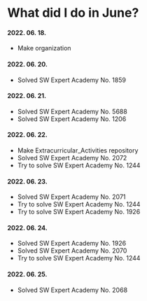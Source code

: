 # What did I do in June?

#### 2022. 06. 18.
- Make organization

#### 2022. 06. 20.
- Solved SW Expert Academy No. 1859

#### 2022. 06. 21.
- Solved SW Expert Academy No. 5688
- Solved SW Expert Academy No. 1206

#### 2022. 06. 22.
- Make Extracurricular_Activities repository
- Solved SW Expert Academy No. 2072
- Try to solve SW Expert Academy No. 1244

#### 2022. 06. 23.
- Solved SW Expert Academy No. 2071
- Try to solve SW Expert Academy No. 1244
- Try to solve SW Expert Academy No. 1926

#### 2022. 06. 24.
- Solved SW Expert Academy No. 1926
- Solved SW Expert Academy No. 2070
- Try to solve SW Expert Academy No. 1244

#### 2022. 06. 25.
- Solved SW Expert Academy No. 2068
